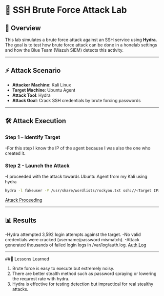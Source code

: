 # 🔴 **SSH Brute Force Attack Lab**

## 📖 Overview
This lab simulates a brute force attack against an SSH service using **Hydra**.  
The goal is to test how brute force attack can be done in a honelab settings and how the Blue Team (Wazuh SIEM) detects this activity.

---

## ⚡ Attack Scenario
- **Attacker Machine**: Kali Linux  
- **Target Machine**: Ubuntu Agent  
- **Attack Tool**: Hydra  
- **Attack Goal**: Crack SSH credentials by brute forcing passwords  

---

## 🛠️ Attack Execution
### Step 1 – Identify Target
-For this step I know the IP of the agent because I was also the one who created it.
### Step 2 - Launch the Attack
-I proceeded with the attack towards Ubuntu Agent from my Kali using hydra
```bash
hydra -l fakeuser -P /usr/share/wordlists/rockyou.txt ssh://<Target IP>
```
[Attack Proceeding](https://github.com/putu-elang/cybersecurity-lab/blob/main/red-team/ssh-bruteforce/hydra%20command%20line.png)

---

## 📊 Results
-Hydra attempted 3,592 login attempts against the target.
-No valid credentials were cracked (username/password mismatch).
-Attack generated thousands of failed login logs in /var/log/auth.log.
[Auth Log](https://github.com/putu-elang/cybersecurity-lab/blob/main/blue-team/ssh_bruteforce/screenshots/Linux%20Auth%20Log.png)

---

##📌 Lessons Learned
1. Brute force is easy to execute but extremely noisy.
2. There are better stealth method such as password spraying or lowering the requrest rate with hydra.
3. Hydra is effective for testing detection but impractical for real stealthy attacks.
